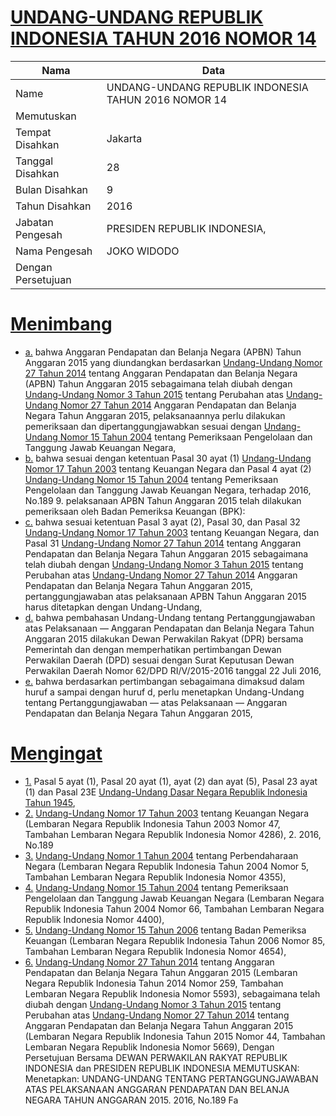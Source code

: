 # [UNDANG-UNDANG REPUBLIK INDONESIA TAHUN 2016 NOMOR 14](http://example.org/legal/document/uu/2016/14)

| Nama | Data |
| ------ | ----- |
|Name|UNDANG-UNDANG REPUBLIK INDONESIA TAHUN 2016 NOMOR 14|
|Memutuskan||
|Tempat Disahkan|Jakarta|
|Tanggal Disahkan|28|
|Bulan Disahkan|9|
|Tahun Disahkan|2016|
|Jabatan Pengesah|PRESIDEN REPUBLIK INDONESIA,|
|Nama Pengesah|JOKO WIDODO|
|Dengan Persetujuan||
# [Menimbang](http://example.org/legal/document/uu/2016/14/menimbang)

* [a.](http://example.org/legal/document/uu/2016/14/menimbang/point/a) bahwa Anggaran Pendapatan dan Belanja Negara (APBN) Tahun Anggaran 2015 yang diundangkan berdasarkan [Undang-Undang Nomor 27 Tahun 2014](http://example.org/legal/document/uu/2014/27) tentang Anggaran Pendapatan dan Belanja Negara (APBN) Tahun Anggaran 2015 sebagaimana telah diubah dengan [Undang-Undang Nomor 3 Tahun 2015](http://example.org/legal/document/uu/2015/3) tentang Perubahan atas [Undang-Undang Nomor 27 Tahun 2014](http://example.org/legal/document/uu/2014/27) Anggaran Pendapatan dan Belanja Negara Tahun Anggaran 2015, pelaksanaannya perlu dilakukan pemeriksaan dan dipertanggungjawabkan sesuai dengan [Undang-Undang Nomor 15 Tahun 2004](http://example.org/legal/document/uu/2004/15) tentang Pemeriksaan Pengelolaan dan Tanggung Jawab Keuangan Negara,
* [b.](http://example.org/legal/document/uu/2016/14/menimbang/point/b) bahwa sesuai dengan ketentuan Pasal 30 ayat (1) [Undang-Undang Nomor 17 Tahun 2003](http://example.org/legal/document/uu/2003/17) tentang Keuangan Negara dan Pasal 4 ayat (2) [Undang-Undang Nomor 15 Tahun 2004](http://example.org/legal/document/uu/2004/15) tentang Pemeriksaan Pengelolaan dan Tanggung Jawab Keuangan Negara, terhadap 2016, No.189 9. pelaksanaan APBN Tahun Anggaran 2015 telah dilakukan pemeriksaan oleh Badan Pemeriksa Keuangan (BPK):
* [c.](http://example.org/legal/document/uu/2016/14/menimbang/point/c) bahwa sesuai ketentuan Pasal 3 ayat (2), Pasal 30, dan Pasal 32 [Undang-Undang Nomor 17 Tahun 2003](http://example.org/legal/document/uu/2003/17) tentang Keuangan Negara, dan Pasal 31 [Undang-Undang Nomor 27 Tahun 2014](http://example.org/legal/document/uu/2014/27) tentang Anggaran Pendapatan dan Belanja Negara Tahun Anggaran 2015 sebagaimana telah diubah dengan [Undang-Undang Nomor 3 Tahun 2015](http://example.org/legal/document/uu/2015/3) tentang Perubahan atas [Undang-Undang Nomor 27 Tahun 2014](http://example.org/legal/document/uu/2014/27) Anggaran Pendapatan dan Belanja Negara Tahun Anggaran 2015, pertanggungjawaban atas pelaksanaan APBN Tahun Anggaran 2015 harus ditetapkan dengan Undang-Undang,
* [d.](http://example.org/legal/document/uu/2016/14/menimbang/point/d) bahwa pembahasan Undang-Undang tentang Pertanggungjawaban atas Pelaksanaan — Anggaran Pendapatan dan Belanja Negara Tahun Anggaran 2015 dilakukan Dewan Perwakilan Rakyat (DPR) bersama Pemerintah dan dengan memperhatikan pertimbangan Dewan Perwakilan Daerah (DPD) sesuai dengan Surat Keputusan Dewan Perwakilan Daerah Nomor 62/DPD RI/V/2015-2016 tanggal 22 Juli 2016,
* [e.](http://example.org/legal/document/uu/2016/14/menimbang/point/e) bahwa berdasarkan pertimbangan sebagaimana dimaksud dalam huruf a sampai dengan huruf d, perlu menetapkan Undang-Undang tentang Pertanggungjawaban — atas Pelaksanaan — Anggaran Pendapatan dan Belanja Negara Tahun Anggaran 2015,
# [Mengingat](http://example.org/legal/document/uu/2016/14/mengingat)

* [1.](http://example.org/legal/document/uu/2016/14/mengingat/point/0001) Pasal 5 ayat (1), Pasal 20 ayat (1), ayat (2) dan ayat (5), Pasal 23 ayat (1) dan Pasal 23E [Undang-Undang Dasar Negara Republik Indonesia Tahun 1945](http://example.org/legal/document/uu),
* [2.](http://example.org/legal/document/uu/2016/14/mengingat/point/0002) [Undang-Undang Nomor 17 Tahun 2003](http://example.org/legal/document/uu/2003/17) tentang Keuangan Negara (Lembaran Negara Republik Indonesia Tahun 2003 Nomor 47, Tambahan Lembaran Negara Republik Indonesia Nomor 4286), 2. 2016, No.189
* [3.](http://example.org/legal/document/uu/2016/14/mengingat/point/0003) [Undang-Undang Nomor 1 Tahun 2004](http://example.org/legal/document/uu/2004/1) tentang Perbendaharaan Negara (Lembaran Negara Republik Indonesia Tahun 2004 Nomor 5, Tambahan Lembaran Negara Republik Indonesia Nomor 4355),
* [4.](http://example.org/legal/document/uu/2016/14/mengingat/point/0004) [Undang-Undang Nomor 15 Tahun 2004](http://example.org/legal/document/uu/2004/15) tentang Pemeriksaan Pengelolaan dan Tanggung Jawab Keuangan Negara (Lembaran Negara Republik Indonesia Tahun 2004 Nomor 66, Tambahan Lembaran Negara Republik Indonesia Nomor 4400),
* [5.](http://example.org/legal/document/uu/2016/14/mengingat/point/0005) [Undang-Undang Nomor 15 Tahun 2006](http://example.org/legal/document/uu/2006/15) tentang Badan Pemeriksa Keuangan (Lembaran Negara Republik Indonesia Tahun 2006 Nomor 85, Tambahan Lembaran Negara Republik Indonesia Nomor 4654),
* [6.](http://example.org/legal/document/uu/2016/14/mengingat/point/0006) [Undang-Undang Nomor 27 Tahun 2014](http://example.org/legal/document/uu/2014/27) tentang Anggaran Pendapatan dan Belanja Negara Tahun Anggaran 2015 (Lembaran Negara Republik Indonesia Tahun 2014 Nomor 259, Tambahan Lembaran Negara Republik Indonesia Nomor 5593), sebagaimana telah diubah dengan [Undang-Undang Nomor 3 Tahun 2015](http://example.org/legal/document/uu/2015/3) tentang Perubahan atas [Undang-Undang Nomor 27 Tahun 2014](http://example.org/legal/document/uu/2014/27) tentang Anggaran Pendapatan dan Belanja Negara Tahun Anggaran 2015 (Lembaran Negara Republik Indonesia Tahun 2015 Nomor 44, Tambahan Lembaran Negara Republik Indonesia Nomor 5669), Dengan Persetujuan Bersama DEWAN PERWAKILAN RAKYAT REPUBLIK INDONESIA dan PRESIDEN REPUBLIK INDONESIA MEMUTUSKAN: Menetapkan: UNDANG-UNDANG TENTANG PERTANGGUNGJAWABAN ATAS PELAKSANAAN ANGGARAN PENDAPATAN DAN BELANJA NEGARA TAHUN ANGGARAN 2015. 2016, No.189 Fa